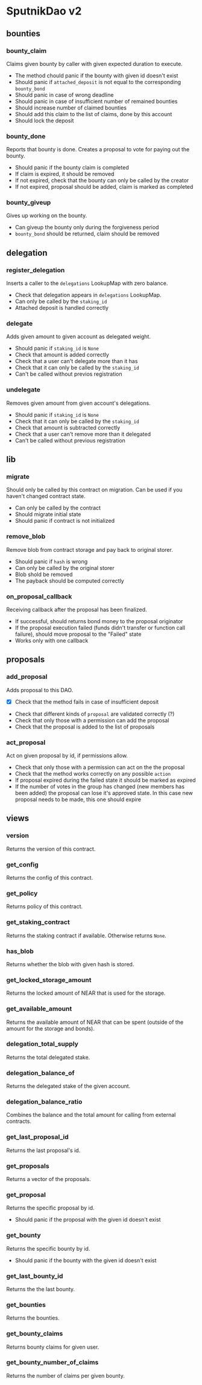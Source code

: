 # SputnikDao v2

## bounties

### bounty_claim
Claims given bounty by caller with given expected duration to execute.
- The method chould panic if the bounty with given id doesn't exist
- Should panic if `attached_deposit` is not equal to the corresponding `bounty_bond`
- Should panic in case of wrong deadline
- Should panic in case of insufficient number of remained bounties
- Should increase number of claimed bounties
- Should add this claim to the list of claims, done by this account
- Should lock the deposit
### bounty_done
Reports that bounty is done. Creates a proposal to vote for paying out the bounty.
- Should panic if the bounty claim is completed
- If claim is expired, it should be removed
- If not expired, check that the bounty can only be called by the creator
- If not expired, proposal should be added, claim is marked as completed
### bounty_giveup
Gives up working on the bounty.
- Can giveup the bounty only during the forgiveness period
- `bounty_bond` should be returned, claim should be removed

## delegation

### register_delegation
Inserts a caller to the `delegations` LookupMap with zero balance.
- Check that delegation appears in `delegations` LookupMap.
- Can only be called by the `staking_id`
- Attached deposit is handled correctly
### delegate
Adds given amount to given account as delegated weight.
- Should panic if `staking_id` is `None`
- Check that amount is added correctly
- Check that a user can't delegate more than it has
- Check that it can only be called by the `staking_id`
- Can't be called without previos registration
### undelegate
Removes given amount from given account's delegations.
- Should panic if `staking_id` is `None`
- Check that it can only be called by the `staking_id`
- Check that amount is subtracted correctly
- Check that a user can't remove more than it delegated
- Can't be called without previous registration

## lib

### migrate
Should only be called by this contract on migration. Can be used if you haven't changed contract state.
- Can only be called by the contract
- Should migrate initial state
- Should panic if contract is not initialized
### remove_blob
Remove blob from contract storage and pay back to original storer.
- Should panic if `hash` is wrong
- Can only be called by the original storer
- Blob shold be removed
- The payback should be computed correctly
### on_proposal_callback
Receiving callback after the proposal has been finalized.
- If successful, should returns bond money to the proposal originator
- If the proposal execution failed (funds didn't transfer or function call failure), should move proposal to the "Failed" state
- Works only with one callback

## proposals

### add_proposal
Adds proposal to this DAO.
- [x] Check that the method fails in case of insufficient deposit 
- Check that different kinds of `proposal` are validated correctly (?)
- Check that only those with a permission can add the proposal
- Check that the proposal is added to the list of proposals
### act_proposal
Act on given proposal by id, if permissions allow.
- Check that only those with a permission can act on the the proposal
- Check that the method works correctly on any possible `action`
- If proposal expired during the failed state it should be marked as expired
- If the number of votes in the group has changed (new members has been added) the proposal can lose it's approved state. In this case new proposal needs to be made, this one should expire

## views
### version
Returns the version of this contract.
### get_config
Returns the config of this contract.
### get_policy
Returns policy of this contract.
### get_staking_contract
Returns the staking contract if available. Otherwise returns `None`.
### has_blob
Returns whether the blob with given hash is stored.
### get_locked_storage_amount
Returns the locked amount of NEAR that is used for the storage.
### get_available_amount
Returns the available amount of NEAR that can be spent (outside of the amount for the storage and bonds).
### delegation_total_supply
Returns the total delegated stake.
### delegation_balance_of
Returns the delegated stake of the given account.
### delegation_balance_ratio
Combines the balance and the total amount for calling from external contracts.
### get_last_proposal_id
Returns the last proposal's id.
### get_proposals
Returns a vector of the proposals.
### get_proposal
Returns the specific proposal by id.
- Should panic if the proposal with the given id doesn't exist
### get_bounty
Returns the specific bounty by id.
- Should panic if the bounty with the given id doesn't exist
### get_last_bounty_id
Returns the the last bounty.
### get_bounties
Returns the bounties.
### get_bounty_claims
Returns bounty claims for given user.
### get_bounty_number_of_claims
Returns the number of claims per given bounty.
